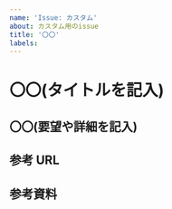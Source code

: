 ```yaml
---
name: 'Issue: カスタム'
about: カスタム用のissue
title: '〇〇'
labels:
---
```


# 〇〇(タイトルを記入)

## 〇〇(要望や詳細を記入)

## 参考 URL

## 参考資料
